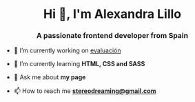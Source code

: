 <h1 align="center">Hi 👋, I'm Alexandra Lillo</h1>
<h3 align="center">A passionate frontend developer from Spain</h3>

- 🔭 I’m currently working on [evaluación](final)

- 🌱 I’m currently learning **HTML, CSS and SASS**

- 💬 Ask me about **my page**

- 📫 How to reach me **stereodreaming@gmail.com**


